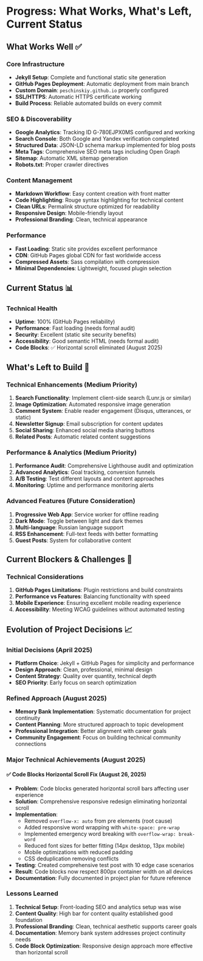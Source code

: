 # Progress: What Works, What's Left, Current Status

## What Works Well ✅

### Core Infrastructure
- **Jekyll Setup**: Complete and functional static site generation
- **GitHub Pages Deployment**: Automatic deployment from main branch
- **Custom Domain**: `peschinskiy.github.io` properly configured
- **SSL/HTTPS**: Automatic HTTPS certificate working
- **Build Process**: Reliable automated builds on every commit

### SEO & Discoverability
- **Google Analytics**: Tracking ID G-780EJPX0MS configured and working
- **Search Console**: Both Google and Yandex verification completed
- **Structured Data**: JSON-LD schema markup implemented for blog posts
- **Meta Tags**: Comprehensive SEO meta tags including Open Graph
- **Sitemap**: Automatic XML sitemap generation
- **Robots.txt**: Proper crawler directives

### Content Management
- **Markdown Workflow**: Easy content creation with front matter
- **Code Highlighting**: Rouge syntax highlighting for technical content
- **Clean URLs**: Permalink structure optimized for readability
- **Responsive Design**: Mobile-friendly layout
- **Professional Branding**: Clean, technical appearance

### Performance
- **Fast Loading**: Static site provides excellent performance
- **CDN**: GitHub Pages global CDN for fast worldwide access
- **Compressed Assets**: Sass compilation with compression
- **Minimal Dependencies**: Lightweight, focused plugin selection

## Current Status 📊

### Technical Health
- **Uptime**: 100% (GitHub Pages reliability)
- **Performance**: Fast loading (needs formal audit)
- **Security**: Excellent (static site security benefits)
- **Accessibility**: Good semantic HTML (needs formal audit)
- **Code Blocks**: ✅ Horizontal scroll eliminated (August 2025)

## What's Left to Build 🔨

### Technical Enhancements (Medium Priority)
1. **Search Functionality**: Implement client-side search (Lunr.js or similar)
2. **Image Optimization**: Automated responsive image generation
3. **Comment System**: Enable reader engagement (Disqus, utterances, or static)
4. **Newsletter Signup**: Email subscription for content updates
5. **Social Sharing**: Enhanced social media sharing buttons
6. **Related Posts**: Automatic related content suggestions

### Performance & Analytics (Medium Priority)
1. **Performance Audit**: Comprehensive Lighthouse audit and optimization
2. **Advanced Analytics**: Goal tracking, conversion funnels
3. **A/B Testing**: Test different layouts and content approaches
4. **Monitoring**: Uptime and performance monitoring alerts

### Advanced Features (Future Consideration)
1. **Progressive Web App**: Service worker for offline reading
2. **Dark Mode**: Toggle between light and dark themes
3. **Multi-language**: Russian language support
4. **RSS Enhancement**: Full-text feeds with better formatting
5. **Guest Posts**: System for collaborative content

## Current Blockers & Challenges 🚧

### Technical Considerations
1. **GitHub Pages Limitations**: Plugin restrictions and build constraints
2. **Performance vs Features**: Balancing functionality with speed
3. **Mobile Experience**: Ensuring excellent mobile reading experience
4. **Accessibility**: Meeting WCAG guidelines without automated testing

## Evolution of Project Decisions 📈

### Initial Decisions (April 2025)
- **Platform Choice**: Jekyll + GitHub Pages for simplicity and performance
- **Design Approach**: Clean, professional, minimal design
- **Content Strategy**: Quality over quantity, technical depth
- **SEO Priority**: Early focus on search optimization

### Refined Approach (August 2025)
- **Memory Bank Implementation**: Systematic documentation for project continuity
- **Content Planning**: More structured approach to topic development
- **Professional Integration**: Better alignment with career goals
- **Community Engagement**: Focus on building technical community connections

### Major Technical Achievements (August 2025)

#### ✅ Code Blocks Horizontal Scroll Fix (August 26, 2025)
- **Problem**: Code blocks generated horizontal scroll bars affecting user experience
- **Solution**: Comprehensive responsive redesign eliminating horizontal scroll
- **Implementation**: 
  - Removed `overflow-x: auto` from pre elements (root cause)
  - Added responsive word wrapping with `white-space: pre-wrap`
  - Implemented emergency word breaking with `overflow-wrap: break-word`
  - Reduced font sizes for better fitting (14px desktop, 13px mobile)
  - Mobile optimizations with reduced padding
  - CSS deduplication removing conflicts
- **Testing**: Created comprehensive test post with 10 edge case scenarios
- **Result**: Code blocks now respect 800px container width on all devices
- **Documentation**: Fully documented in project plan for future reference

### Lessons Learned
1. **Technical Setup**: Front-loading SEO and analytics setup was wise
2. **Content Quality**: High bar for content quality established good foundation
3. **Professional Branding**: Clean, technical aesthetic supports career goals
4. **Documentation**: Memory bank system addresses project continuity needs
5. **Code Block Optimization**: Responsive design approach more effective than horizontal scroll
